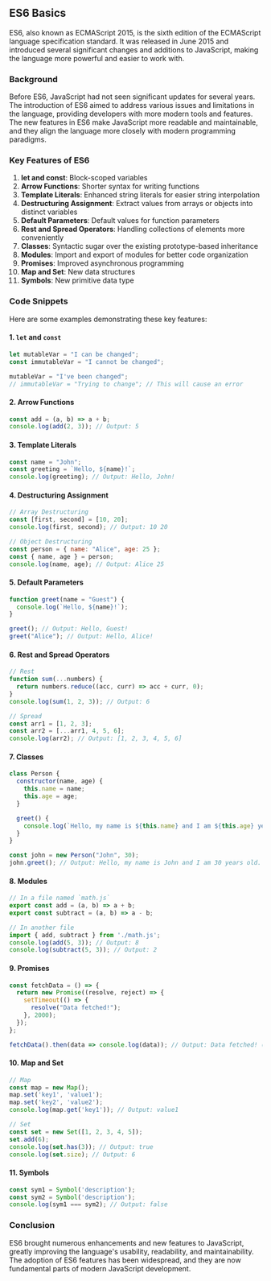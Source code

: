 ## ES6 Basics

ES6, also known as ECMAScript 2015, is the sixth edition of the ECMAScript language specification standard. It was released in June 2015 and introduced several significant changes and additions to JavaScript, making the language more powerful and easier to work with.

### Background

Before ES6, JavaScript had not seen significant updates for several years. The introduction of ES6 aimed to address various issues and limitations in the language, providing developers with more modern tools and features. The new features in ES6 make JavaScript more readable and maintainable, and they align the language more closely with modern programming paradigms.

### Key Features of ES6

1. **let and const**: Block-scoped variables
2. **Arrow Functions**: Shorter syntax for writing functions
3. **Template Literals**: Enhanced string literals for easier string interpolation
4. **Destructuring Assignment**: Extract values from arrays or objects into distinct variables
5. **Default Parameters**: Default values for function parameters
6. **Rest and Spread Operators**: Handling collections of elements more conveniently
7. **Classes**: Syntactic sugar over the existing prototype-based inheritance
8. **Modules**: Import and export of modules for better code organization
9. **Promises**: Improved asynchronous programming
10. **Map and Set**: New data structures
11. **Symbols**: New primitive data type

### Code Snippets

Here are some examples demonstrating these key features:

#### 1. `let` and `const`
```javascript
let mutableVar = "I can be changed";
const immutableVar = "I cannot be changed";

mutableVar = "I've been changed";
// immutableVar = "Trying to change"; // This will cause an error
```

#### 2. Arrow Functions
```javascript
const add = (a, b) => a + b;
console.log(add(2, 3)); // Output: 5
```

#### 3. Template Literals
```javascript
const name = "John";
const greeting = `Hello, ${name}!`;
console.log(greeting); // Output: Hello, John!
```

#### 4. Destructuring Assignment
```javascript
// Array Destructuring
const [first, second] = [10, 20];
console.log(first, second); // Output: 10 20

// Object Destructuring
const person = { name: "Alice", age: 25 };
const { name, age } = person;
console.log(name, age); // Output: Alice 25
```

#### 5. Default Parameters
```javascript
function greet(name = "Guest") {
  console.log(`Hello, ${name}!`);
}

greet(); // Output: Hello, Guest!
greet("Alice"); // Output: Hello, Alice!
```

#### 6. Rest and Spread Operators
```javascript
// Rest
function sum(...numbers) {
  return numbers.reduce((acc, curr) => acc + curr, 0);
}
console.log(sum(1, 2, 3)); // Output: 6

// Spread
const arr1 = [1, 2, 3];
const arr2 = [...arr1, 4, 5, 6];
console.log(arr2); // Output: [1, 2, 3, 4, 5, 6]
```

#### 7. Classes
```javascript
class Person {
  constructor(name, age) {
    this.name = name;
    this.age = age;
  }

  greet() {
    console.log(`Hello, my name is ${this.name} and I am ${this.age} years old.`);
  }
}

const john = new Person("John", 30);
john.greet(); // Output: Hello, my name is John and I am 30 years old.
```

#### 8. Modules
```javascript
// In a file named `math.js`
export const add = (a, b) => a + b;
export const subtract = (a, b) => a - b;

// In another file
import { add, subtract } from './math.js';
console.log(add(5, 3)); // Output: 8
console.log(subtract(5, 3)); // Output: 2
```

#### 9. Promises
```javascript
const fetchData = () => {
  return new Promise((resolve, reject) => {
    setTimeout(() => {
      resolve("Data fetched!");
    }, 2000);
  });
};

fetchData().then(data => console.log(data)); // Output: Data fetched! (after 2 seconds)
```

#### 10. Map and Set
```javascript
// Map
const map = new Map();
map.set('key1', 'value1');
map.set('key2', 'value2');
console.log(map.get('key1')); // Output: value1

// Set
const set = new Set([1, 2, 3, 4, 5]);
set.add(6);
console.log(set.has(3)); // Output: true
console.log(set.size); // Output: 6
```

#### 11. Symbols
```javascript
const sym1 = Symbol('description');
const sym2 = Symbol('description');
console.log(sym1 === sym2); // Output: false
```

### Conclusion

ES6 brought numerous enhancements and new features to JavaScript, greatly improving the language's usability, readability, and maintainability. The adoption of ES6 features has been widespread, and they are now fundamental parts of modern JavaScript development.
